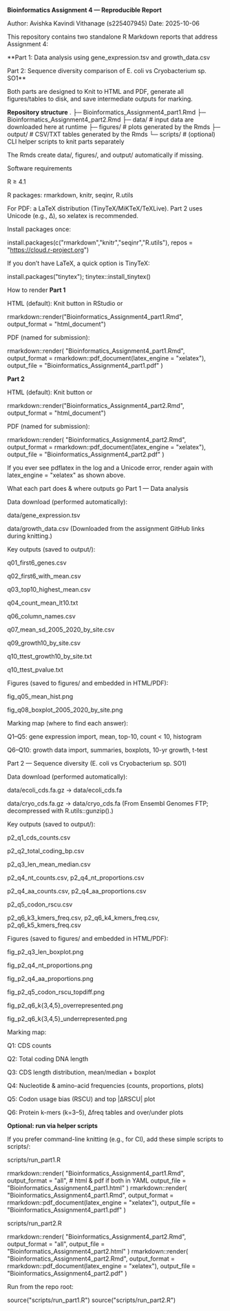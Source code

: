 **Bioinformatics Assignment 4 — Reproducible Report**

Author: Avishka Kavindi Vithanage (s225407945)
Date: 2025-10-06

This repository contains two standalone R Markdown reports that address Assignment 4:

**Part 1: Data analysis using gene_expression.tsv and growth_data.csv

Part 2: Sequence diversity comparison of E. coli vs Cryobacterium sp. SO1**

Both parts are designed to Knit to HTML and PDF, generate all figures/tables to disk, and save intermediate outputs for marking.

**Repository structure**
.
├─ Bioinformatics_Assignment4_part1.Rmd
├─ Bioinformatics_Assignment4_part2.Rmd
├─ data/         # input data are downloaded here at runtime
├─ figures/      # plots generated by the Rmds
├─ output/       # CSV/TXT tables generated by the Rmds
└─ scripts/      # (optional) CLI helper scripts to knit parts separately


The Rmds create data/, figures/, and output/ automatically if missing.

Software requirements

R ≥ 4.1

R packages: rmarkdown, knitr, seqinr, R.utils

For PDF: a LaTeX distribution (TinyTeX/MiKTeX/TeXLive).
Part 2 uses Unicode (e.g., Δ), so xelatex is recommended.

Install packages once:

install.packages(c("rmarkdown","knitr","seqinr","R.utils"), repos = "https://cloud.r-project.org")


If you don’t have LaTeX, a quick option is TinyTeX:

install.packages("tinytex"); tinytex::install_tinytex()

How to render
**Part 1**

HTML (default): Knit button in RStudio or

rmarkdown::render("Bioinformatics_Assignment4_part1.Rmd", output_format = "html_document")


PDF (named for submission):

rmarkdown::render(
  "Bioinformatics_Assignment4_part1.Rmd",
  output_format = rmarkdown::pdf_document(latex_engine = "xelatex"),
  output_file   = "Bioinformatics_Assignment4_part1.pdf"
)

**Part 2**

HTML (default): Knit button or

rmarkdown::render("Bioinformatics_Assignment4_part2.Rmd", output_format = "html_document")


PDF (named for submission):

rmarkdown::render(
  "Bioinformatics_Assignment4_part2.Rmd",
  output_format = rmarkdown::pdf_document(latex_engine = "xelatex"),
  output_file   = "Bioinformatics_Assignment4_part2.pdf"
)


If you ever see pdflatex in the log and a Unicode error, render again with latex_engine = "xelatex" as shown above.

What each part does & where outputs go
Part 1 — Data analysis

Data download (performed automatically):

data/gene_expression.tsv

data/growth_data.csv
(Downloaded from the assignment GitHub links during knitting.)

Key outputs (saved to output/):

q01_first6_genes.csv

q02_first6_with_mean.csv

q03_top10_highest_mean.csv

q04_count_mean_lt10.txt

q06_column_names.csv

q07_mean_sd_2005_2020_by_site.csv

q09_growth10_by_site.csv

q10_ttest_growth10_by_site.txt

q10_ttest_pvalue.txt

Figures (saved to figures/ and embedded in HTML/PDF):

fig_q05_mean_hist.png

fig_q08_boxplot_2005_2020_by_site.png

Marking map (where to find each answer):

Q1–Q5: gene expression import, mean, top-10, count < 10, histogram

Q6–Q10: growth data import, summaries, boxplots, 10-yr growth, t-test

Part 2 — Sequence diversity (E. coli vs Cryobacterium sp. SO1)

Data download (performed automatically):

data/ecoli_cds.fa.gz → data/ecoli_cds.fa

data/cryo_cds.fa.gz → data/cryo_cds.fa
(From Ensembl Genomes FTP; decompressed with R.utils::gunzip().)

Key outputs (saved to output/):

p2_q1_cds_counts.csv

p2_q2_total_coding_bp.csv

p2_q3_len_mean_median.csv

p2_q4_nt_counts.csv, p2_q4_nt_proportions.csv

p2_q4_aa_counts.csv, p2_q4_aa_proportions.csv

p2_q5_codon_rscu.csv

p2_q6_k3_kmers_freq.csv, p2_q6_k4_kmers_freq.csv, p2_q6_k5_kmers_freq.csv

Figures (saved to figures/ and embedded in HTML/PDF):

fig_p2_q3_len_boxplot.png

fig_p2_q4_nt_proportions.png

fig_p2_q4_aa_proportions.png

fig_p2_q5_codon_rscu_topdiff.png

fig_p2_q6_k{3,4,5}_overrepresented.png

fig_p2_q6_k{3,4,5}_underrepresented.png

Marking map:

Q1: CDS counts

Q2: Total coding DNA length

Q3: CDS length distribution, mean/median + boxplot

Q4: Nucleotide & amino-acid frequencies (counts, proportions, plots)

Q5: Codon usage bias (RSCU) and top |ΔRSCU| plot

Q6: Protein k-mers (k=3–5), Δfreq tables and over/under plots

**Optional: run via helper scripts**

If you prefer command-line knitting (e.g., for CI), add these simple scripts to scripts/:

scripts/run_part1.R

rmarkdown::render(
  "Bioinformatics_Assignment4_part1.Rmd",
  output_format = "all",  # html & pdf if both in YAML
  output_file   = "Bioinformatics_Assignment4_part1.html"
)
rmarkdown::render(
  "Bioinformatics_Assignment4_part1.Rmd",
  output_format = rmarkdown::pdf_document(latex_engine = "xelatex"),
  output_file   = "Bioinformatics_Assignment4_part1.pdf"
)


scripts/run_part2.R

rmarkdown::render(
  "Bioinformatics_Assignment4_part2.Rmd",
  output_format = "all",
  output_file   = "Bioinformatics_Assignment4_part2.html"
)
rmarkdown::render(
  "Bioinformatics_Assignment4_part2.Rmd",
  output_format = rmarkdown::pdf_document(latex_engine = "xelatex"),
  output_file   = "Bioinformatics_Assignment4_part2.pdf"
)


Run from the repo root:

source("scripts/run_part1.R")
source("scripts/run_part2.R")
